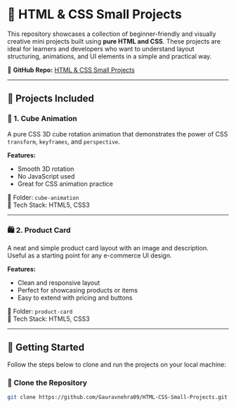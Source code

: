 # 🎨 HTML & CSS Small Projects

This repository showcases a collection of beginner-friendly and visually creative mini projects built using **pure HTML and CSS**. These projects are ideal for learners and developers who want to understand layout structuring, animations, and UI elements in a simple and practical way.

🔗 **GitHub Repo:** [HTML & CSS Small Projects](https://github.com/Gauravnehra09/HTML-CSS-Small-Projects)

---

## 📁 Projects Included

### 🧊 1. Cube Animation
A pure CSS 3D cube rotation animation that demonstrates the power of CSS `transform`, `keyframes`, and `perspective`.

**Features:**
- Smooth 3D rotation
- No JavaScript used
- Great for CSS animation practice

📂 Folder: `cube-animation`  
🧪 Tech Stack: HTML5, CSS3

---

### 🛍️ 2. Product Card
A neat and simple product card layout with an image and description. Useful as a starting point for any e-commerce UI design.

**Features:**
- Clean and responsive layout
- Perfect for showcasing products or items
- Easy to extend with pricing and buttons

📂 Folder: `product-card`  
🧪 Tech Stack: HTML5, CSS3

---

## 🚀 Getting Started

Follow the steps below to clone and run the projects on your local machine:

### 🔧 Clone the Repository

```bash
git clone https://github.com/Gauravnehra09/HTML-CSS-Small-Projects.git
